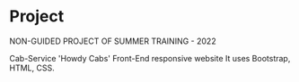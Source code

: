 # Project
NON-GUIDED PROJECT OF SUMMER TRAINING - 2022

Cab-Service 'Howdy Cabs' Front-End responsive website
It uses Bootstrap, HTML, CSS.
